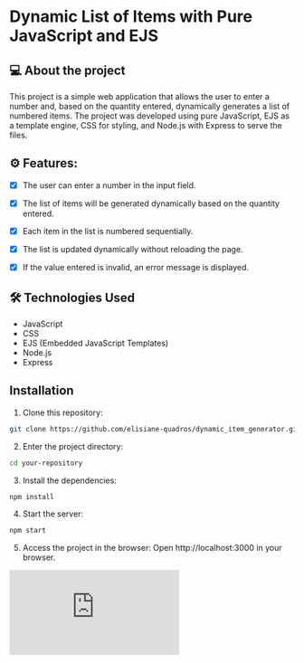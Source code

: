 # Dynamic List of Items with Pure JavaScript and EJS

## 💻 About the project
This project is a simple web application that allows the user to enter a number and, based on the quantity entered, dynamically generates a list of numbered items. 
The project was developed using pure JavaScript, EJS as a template engine, CSS for styling, and Node.js with Express to serve the files.

## ⚙️ Features:
- [x] The user can enter a number in the input field.
- [x] The list of items will be generated dynamically based on the quantity entered.
- [x] Each item in the list is numbered sequentially.
- [x] The list is updated dynamically without reloading the page.
- [x] If the value entered is invalid, an error message is displayed.


## 🛠 Technologies Used

- JavaScript
- CSS
- EJS (Embedded JavaScript Templates)
- Node.js
- Express

## Installation

1. Clone this repository:
```bash
git clone https://github.com/elisiane-quadros/dynamic_item_generator.git
```
2. Enter the project directory:
```bash
cd your-repository
```
3. Install the dependencies:
```bash
npm install
```
4. Start the server:
```bash
npm start
```
5. Access the project in the browser:
Open http://localhost:3000 in your browser.

[![GitHub license](https://badgen.net/github/license/Naereen/Strapdown.js)](https://github.com/Naereen/StrapDown.js/blob/master/LICENSE)
